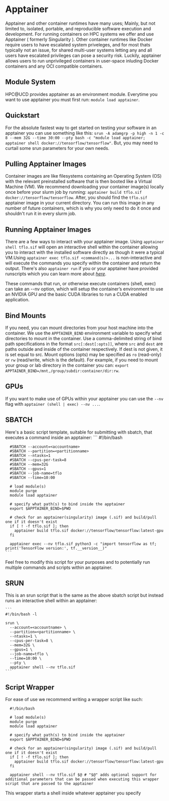 # Apptainer

Apptainer and other container runtimes have many uses; Mainly, but not limited to, isolated, portable, and reproducible software execution and development. For running containers on HPC systems we offer and use Apptainer ( formerly Singularity ). Other container runtimes like Docker require users to have escalated system priveleges, and for most thats typically not an issue, for shared multi-user systems letting any and all users have escalated privileges can pose a security risk. Luckily, apptainer allows users to run unprivileged containers in user-space inluding Docker containers and any OCI compatible containers.

## Module System

HPC@UCD provides apptainer as an environment module. Everytime you want to use apptainer you must first run: `module load apptainer`.

## Quickstart

For the absolute fastest way to get started on testing your software in an apptainer you can use something like this: `srun -A adamgrp -p high -n 1 -c 8 --mem 32G --time 30:00 --pty bash -c "module load apptainer; apptainer shell docker://tensorflow/tensorflow"`. But, you may need to curtail some srun parameters for your own needs.

## Pulling Apptainer Images

Container images are like filesystems containing an Operating System (OS) with the relevant preinstalled software that is then booted like a Virtual Machine (VM). We recommend downloading your container image(s) locally once before your slurm job by running: `apptainer build tflo.sif docker://tensorflow/tensorflow`. After, you should find the `tflo.sif` apptainer image in your current directory. You can run this image in any number of future containers, which is why you only need to do it once and shouldn't run it in every slurm job.

## Running Apptainer Images

There are a few ways to interact with your apptainer image. Using `apptainer shell tflo.sif` will open an interactive shell within the container allowing you to interact with the installed software directly as though it were a typical VM.Using `apptainer exec tflo.sif <command(s)>...` is non-interactive and will execute the commands you specify within the container and return the output. There's also `apptainer run` if you or your apptainer have provided runscripts which you can learn more about *[here](https://apptainer.org/docs/user/latest/quick_start.html#running-a-container)*.

These commands that run, or otherwise execute containers (shell, exec) can take an --nv option, which will setup the container’s environment to use an NVIDIA GPU and the basic CUDA libraries to run a CUDA enabled application.

## Bind Mounts

If you need, you can mount directories from your host machine into the container. We use the `APPTAINER_BIND` environment variable to specify what directories to mount in the container. Use a comma-delimited string of bind path specifications in the format `src[:dest[:opts]]`, where `src` and `dest` are paths outside and inside of the container respectively. If dest is not given, it is set equal to src. Mount options (opts) may be specified as `ro` (read-only) or `rw` (read/write, which is the default). For example, if you need to mount your group or lab directory in the container you can: `export APPTAINER_BIND=/mnt,/group/subdir:container/dir:rw`.

## GPUs

If you want to make use of GPUs within your apptainer you can use the `--nv` flag with `apptainer (shell | exec) --nv ...`.

## SBATCH 

Here's a basic script template, suitable for submitting with sbatch, that executes a command inside an apptainer:
    ```
      #!/bin/bash
   
      #SBATCH --account=<accountname>
      #SBATCH --partition=<partitionname>
      #SBATCH --ntasks=1
      #SBATCH --cpus-per-task=8
      #SBATCH --mem=32G
      #SBATCH --gpus=1
      #SBATCH --job-name=tflo
      #SBATCH --time=10:00
      
      # load module(s)
      module purge
      module load apptainer
      
      # specify what path(s) to bind inside the apptainer
      export $APPTAINER_BIND=$PWD

      # check for an apptainer(singularity) image (.sif) and build/pull one if it doesn't exist
      if [ ! -f tflo.sif ]; then
        apptainer build tflo.sif docker://tensorflow/tensorflow:latest-gpu
      fi

      apptainer exec --nv tflo.sif python3 -c "import tensorflow as tf; print('TensorFlow version:', tf.__version__)"
    ```
Feel free to modify this script for your purposes and to potentially run multiple commands and scripts within an apptainer.

## SRUN

This is an srun script that is the same as the above sbatch script but instead runs an interactive shell within an apptainer:

    ```
    #!/bin/bash -l
    
    srun \
      --account=<accountname> \
      --partition=<partitionname> \
      --ntasks=1 \
      --cpus-per-task=8 \
      --mem=32G \
      --gpus=1 \
      --job-name=tflo \
      --time=10:00 \
      --pty \
      apptainer shell --nv tflo.sif
    ```

## Script Wrapper

For ease of use we recommend writing a wrapper script like such:

  ```
    #!/bin/bash

    # load module(s)
    module purge
    module load apptainer
    
    # specify what path(s) to bind inside the apptainer
    export $APPTAINER_BIND=$PWD

    # check for an apptainer(singularity) image (.sif) and build/pull one if it doesn't exist
    if [ ! -f tflo.sif ]; then
      apptainer build tflo.sif docker://tensorflow/tensorflow:latest-gpu
    fi
    
    apptainer shell --nv tflo.sif $@ # "$@" adds optional support for additional parameters that can be passed when executing this wrapper script that are passed to the apptainer
  ```
This wrapper starts a shell inside whatever apptainer you specify 
